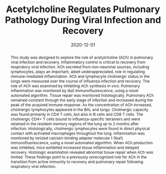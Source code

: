 ---
title: "Acetylcholine Regulates Pulmonary Pathology During Viral Infection and Recovery"
collection: publications
# permalink: /publication/2020-12-01-acetylcholine-regulates-pulmonary-pathology-during-viral-infection-and-recovery
# excerpt: 'This paper is about the number 3. The number 4 is left for future work.'
date: 2020-12-01
venue: 'ImmunoTargets and Therapy'
# paperurl: 'http://ashleyvsch.github.io/'
citation: 'Horkowitz, A. P., A. V. Schwartz, C. A. Alvarez, E. B. Herrera, M. L. Thoman, D. A. Chatfield, K. G. Osborn, R. Feuer, U. Z. George and J. A. Phillips (2020). "Acetylcholine Regulates Pulmonary Pathology During Viral Infection and Recovery." ImmunoTargets and Therapy 9: 333-350.'
link: 'https://doi.org/10.2147/ITT.S279228'
abstract: "This study was designed to explore the role of acetylcholine (ACh) in pulmonary viral infection and recovery. Inflammatory control is critical to recovery from respiratory viral infection. ACh secreted from non-neuronal sources, including lymphocytes, plays an important, albeit underappreciated, role in regulating immune-mediated inflammation. ACh and lymphocyte cholinergic status in the lungs were measured over the course of influenza infection and recovery. The role of ACh was examined by inhibiting ACh synthesis in vivo. Pulmonary inflammation was monitored by Iba1 immunofluorescence, using a novel automated algorithm. Tissue repair was monitored histologically. Pulmonary ACh remained constant through the early stage of infection and increased during the peak of the acquired immune response. As the concentration of ACh increased, cholinergic lymphocytes appeared in the BAL and lungs. Cholinergic capacity was found primarily in CD4 T cells, but also in B cells and CD8 T cells. The cholinergic CD4+ T cells bound to influenza-specific tetramers and were retained in the resident memory regions of the lung up to 2 months after infection. Histologically, cholinergic lymphocytes were found in direct physical contact with activated macrophages throughout the lung. Inflammation was monitored by ionized calcium-binding adapter molecule 1 (Iba1) immunofluorescence, using a novel automated algorithm. When ACh production was inhibited, mice exhibited increased tissue inflammation and delayed recovery. Histologic examination revealed abnormal tissue repair when ACh was limited. These findings point to a previously unrecognized role for ACh in the transition from active immunity to recovery and pulmonary repair following respiratory viral infection."
---